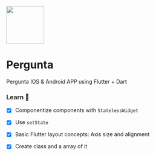 [<img src="https://cdn.icon-icons.com/icons2/2107/PNG/512/file_type_flutter_icon_130599.png" width="100"/>](file_type_flutter_icon_130599.png)
# Pergunta

Pergunta IOS & Android APP using Flutter + Dart

### Learn 📝

- [x] Componentize components with ``` StatelessWidget ```
- [x] Use ```setState```
- [x] Basic Flutter layout concepts: Axis size and alignment
- [x] Create class and a array of it
 
